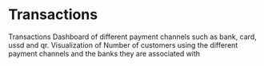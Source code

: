 # Transactions
Transactions Dashboard of different payment channels such as bank, card, ussd and qr. Visualization of Number of customers using the different payment channels and the banks they are associated with
